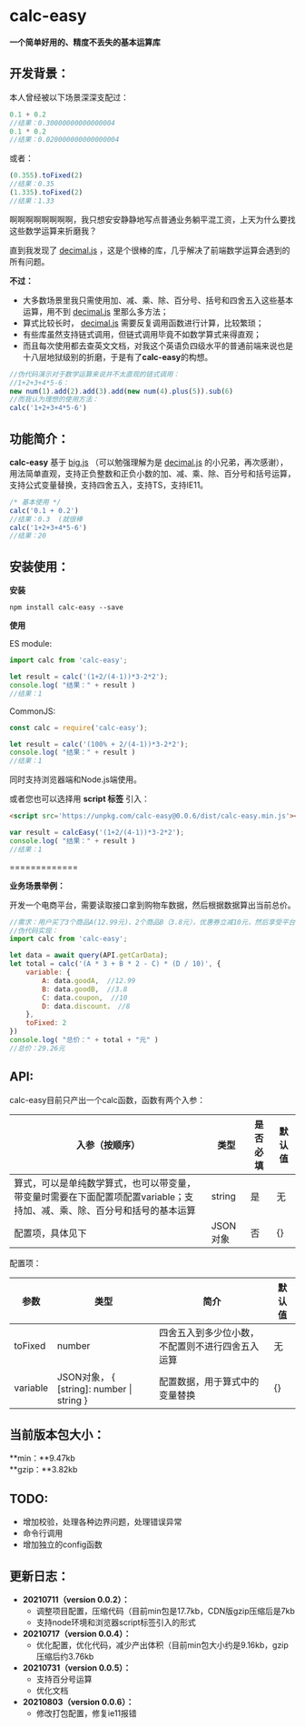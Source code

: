 # calc-easy
**一个简单好用的、精度不丢失的基本运算库**


## 开发背景：
本人曾经被以下场景深深支配过：
```javascript
0.1 + 0.2
//结果：0.30000000000000004
0.1 * 0.2
//结果：0.020000000000000004
```
或者：
```javascript
(0.355).toFixed(2)
//结果：0.35
(1.335).toFixed(2)
//结果：1.33
```
啊啊啊啊啊啊啊啊，我只想安安静静地写点普通业务躺平混工资，上天为什么要找这些数学运算来折磨我？

直到我发现了 [decimal.js](https://www.npmjs.com/package/decimal.js) ，这是个很棒的库，几乎解决了前端数学运算会遇到的所有问题。

**不过：**
- 大多数场景里我只需使用加、减、乘、除、百分号、括号和四舍五入这些基本运算，用不到 [decimal.js](https://www.npmjs.com/package/decimal.js) 里那么多方法；
- 算式比较长时， [decimal.js](https://www.npmjs.com/package/decimal.js) 需要反复调用函数进行计算，比较繁琐；
- 有些库虽然支持链式调用，但链式调用毕竟不如数学算式来得直观；
- 而且每次使用都去查英文文档，对我这个英语负四级水平的普通前端来说也是十八层地狱级别的折磨，于是有了**calc-easy**的构想。

```javascript
//伪代码演示对于数学运算来说并不太直观的链式调用：
//1+2+3+4*5-6：
new num(1).add(2).add(3).add(new num(4).plus(5)).sub(6)
//而我认为理想的使用方法：
calc('1+2+3+4*5-6')
```

## 功能简介：
**calc-easy** 基于 [big.js](https://www.npmjs.com/package/big.js) （可以勉强理解为是 [decimal.js](https://www.npmjs.com/package/decimal.js) 的小兄弟，再次感谢），用法简单直观，支持正负整数和正负小数的加、减、乘、除、百分号和括号运算，支持公式变量替换，支持四舍五入，支持TS，支持IE11。
```javascript
/* 基本使用 */
calc('0.1 + 0.2')
//结果：0.3  (就很棒
calc('1+2+3+4*5-6')
//结果：20
```

## 安装使用：
**安装**
```shell
npm install calc-easy --save
```
**使用**

ES module:
```javascript
import calc from 'calc-easy';

let result = calc('(1+2/(4-1))*3-2*2');
console.log( "结果：" + result )
//结果：1
```
CommonJS:
```javascript
const calc = require('calc-easy');

let result = calc('(100% + 2/(4-1))*3-2*2');
console.log( "结果：" + result )
//结果：1
```

同时支持浏览器端和Node.js端使用。

或者您也可以选择用 **script 标签** 引入：
```html
<script src='https://unpkg.com/calc-easy@0.0.6/dist/calc-easy.min.js'></script>
```
```javascript
var result = calcEasy('(1+2/(4-1))*3-2*2');
console.log( "结果：" + result )
//结果：1
```

=============

**业务场景举例：**

开发一个电商平台，需要读取接口拿到购物车数据，然后根据数据算出当前总价。
```javascript
//需求：用户买了3个商品A(12.99元)、2个商品B（3.8元），优惠券立减10元，然后享受平台活动总价打8折，求出当前总价并保留两位小数。
//伪代码实现：
import calc from 'calc-easy';

let data = await query(API.getCarData);
let total = calc('(A * 3 + B * 2 - C) * (D / 10)', {
	variable: {
		A: data.goodA,  //12.99
		B: data.goodB,  //3.8
		C: data.coupon,  //10
		D: data.discount， //8
	},
	toFixed: 2
})
console.log( "总价：" + total + "元" )
//总价：29.26元
```

## API:
calc-easy目前只产出一个calc函数，函数有两个入参：

入参（按顺序）          | 类型      | 是否必填              | 默认值
----------        | -----              | ------            | ------------
算式，可以是单纯数学算式，也可以带变量，带变量时需要在下面配置项配置variable；支持加、减、乘、除、百分号和括号的基本运算            | string       | 是   |  无
配置项，具体见下            | JSON对象    |否       | {}

配置项：

参数          | 类型       | 简介    | 默认值
----------        | -----      | -----              | ------------
toFixed            | number      | 四舍五入到多少位小数，不配置则不进行四舍五入运算      |  无
variable            | JSON对象， { [string]: number \| string }   | 配置数据，用于算式中的变量替换    | {}

## 当前版本包大小：
**min：**9.47kb  
**gzip：**3.82kb


## TODO:
- 增加校验，处理各种边界问题，处理错误异常
- 命令行调用
- 增加独立的config函数

## 更新日志：
- **20210711（version 0.0.2）：**
	* 调整项目配置，压缩代码（目前min包是17.7kb，CDN版gzip压缩后是7kb
	* 支持node环境和浏览器script标签引入的形式
- **20210717（version 0.0.4）：**
	* 优化配置，优化代码，减少产出体积（目前min包大小约是9.16kb，gzip压缩后约3.76kb
- **20210731（version 0.0.5）：**
	* 支持百分号运算
	* 优化文档
- **20210803（version 0.0.6）：**
	* 修改打包配置，修复ie11报错